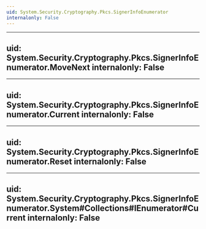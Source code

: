 ```yaml
---
uid: System.Security.Cryptography.Pkcs.SignerInfoEnumerator
internalonly: False
---
```


---
uid: System.Security.Cryptography.Pkcs.SignerInfoEnumerator.MoveNext
internalonly: False
---

---
uid: System.Security.Cryptography.Pkcs.SignerInfoEnumerator.Current
internalonly: False
---

---
uid: System.Security.Cryptography.Pkcs.SignerInfoEnumerator.Reset
internalonly: False
---

---
uid: System.Security.Cryptography.Pkcs.SignerInfoEnumerator.System#Collections#IEnumerator#Current
internalonly: False
---
